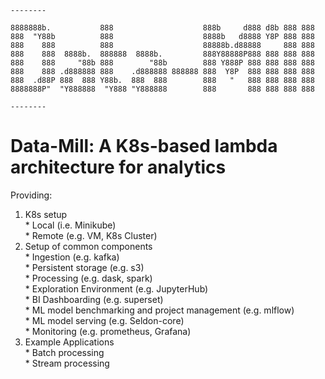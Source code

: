 ```
--------

8888888b.           888                    888b     d888 d8b 888 888
888  "Y88b          888                    8888b   d8888 Y8P 888 888
888    888          888                    88888b.d88888     888 888
888    888  8888b.  888888  8888b.         888Y88888P888 888 888 888
888    888     "88b 888        "88b        888 Y888P 888 888 888 888
888    888 .d888888 888    .d888888 888888 888  Y8P  888 888 888 888
888  .d88P 888  888 Y88b.  888  888        888   "   888 888 888 888
8888888P"  "Y888888  "Y888 "Y888888        888       888 888 888 888

--------
```

# Data-Mill: A K8s-based lambda architecture for analytics

Providing:  
  1. K8s setup  
    * Local (i.e. Minikube)  
    * Remote (e.g. VM, K8s Cluster)  
  2. Setup of common components  
    * Ingestion (e.g. kafka)  
    * Persistent storage (e.g. s3)  
    * Processing (e.g. dask, spark)  
    * Exploration Environment (e.g. JupyterHub)  
    * BI Dashboarding (e.g. superset)  
    * ML model benchmarking and project management (e.g. mlflow)  
    * ML model serving (e.g. Seldon-core)  
    * Monitoring (e.g. prometheus, Grafana)  
  3. Example Applications  
    * Batch processing  
    * Stream processing  
